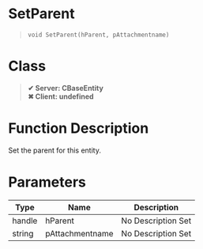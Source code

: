 # SetParent
> `void SetParent(hParent, pAttachmentname)`
# Class
> __✔ Server: CBaseEntity__  
> __✖ Client: undefined__  
# Function Description
Set the parent for this entity.
# Parameters
Type|Name|Description
--|--|--
handle|hParent|No Description Set
string|pAttachmentname|No Description Set
